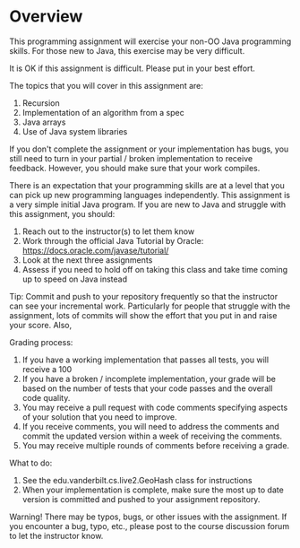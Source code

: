 # Overview

This programming assignment will exercise your non-OO Java programming
skills. For those new to Java, this exercise may be very difficult. 

It is OK if this assignment is difficult. Please put in your best effort.

The topics that you will cover in this assignment are:

  1. Recursion
  2. Implementation of an algorithm from a spec
  3. Java arrays
  4. Use of Java system libraries
  
If you don't complete the assignment or your implementation has bugs, you
still need to turn in  your partial / broken implementation to receive
feedback. However, you should make sure that your work compiles. 

There is an expectation that your programming skills are at a level that
you can pick up new programming languages independently. This assignment
is a very simple initial Java program. If you are new to Java and struggle 
with this assignment, you should:
   1. Reach out to the instructor(s) to let them know
   2. Work through the official Java Tutorial by Oracle:
      https://docs.oracle.com/javase/tutorial/
   3. Look at the next three assignments
   4. Assess if you need to hold off on taking this class and take
      time coming up to speed on Java instead

Tip: Commit and push to your repository frequently so that the instructor
can see your incremental work. Particularly for people that struggle 
with the assignment, lots of commits will show the effort that you put
in and raise your score. Also, 

Grading process:
   1. If you have a working implementation that passes all tests, you 
      will receive a 100
   2. If you have a broken / incomplete implementation, your grade will
      be based on the number of tests that your code passes and the
      overall code quality.
   3. You may receive a pull request with code comments specifying
      aspects of your solution that you need to improve.
   4. If you receive comments, you will need to address the comments
      and commit the updated version within a week of receiving the
      comments.
   5. You may receive multiple rounds of comments before receiving a
      grade.
  
   
What to do:
   1. See the edu.vanderbilt.cs.live2.GeoHash class for instructions
   2. When your implementation is complete, make sure the most up
      to date version is committed and pushed to your assignment
      repository.
      
Warning! There may be typos, bugs, or other issues with the assignment.
If you encounter a bug, typo, etc., please post to the course discussion
forum to let the instructor know.
